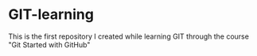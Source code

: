 # GIT-learning
This is the first repository I created while learning GIT through the course "Git Started with GitHub"
